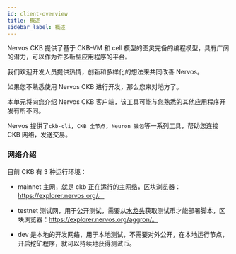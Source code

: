 ```yaml
---
id: client-overview
title: 概述
sidebar_label: 概述
---
```


Nervos CKB 提供了基于 CKB-VM 和 cell 模型的图灵完备的编程模型，具有广阔的潜力，可以作为许多新型应用程序的平台。

我们欢迎开发人员提供热情，创新和多样化的想法来共同改善 Nervos。

如果您不熟悉使用 Nervos CKB 进行开发，那么您来对地方了。

本单元将向您介绍 Nervos CKB 客户端，该工具可能与您熟悉的其他应用程序开发有所不同。

Nervos 提供了`ckb-cli`，`CKB 全节点`，`Neuron 钱包`等一系列工具，帮助您连接 CKB 网络，发送交易。

### 网络介绍

目前 CKB 有 3 种运行环境：

 - mainnet 主网，就是 ckb 正在运行的主网络，区块浏览器：https://explorer.nervos.org/。

 - testnet 测试网，用于公开测试，需要从[水龙头](https://faucet.nervos.org/)获取测试币才能部署脚本，区块浏览器：https://explorer.nervos.org/aggron/。

 - dev 是本地的开发网络，用于本地测试，不需要对外公开，在本地运行节点，开启挖矿程序，就可以持续地获得测试币。